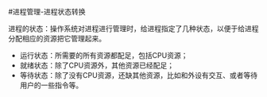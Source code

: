 #进程管理-进程状态转换

进程的状态：操作系统对进程进行管理时，给进程指定了几种状态，以便于给进程分配相应的资源把它管理起来。

* 运行状态：所需要的所有资源都配足，包括CPU资源；
* 就绪状态：除了CPU资源外，其他资源已经配足；
* 等待状态：除了没有CPU资源，还缺其他资源，比如和外设有交互、或者等待用户的一些指令等。